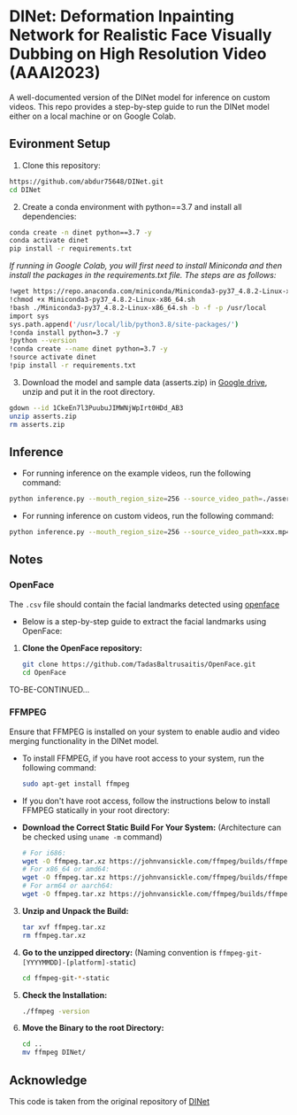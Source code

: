 # DINet: Deformation Inpainting Network for Realistic Face Visually Dubbing on High Resolution Video (AAAI2023)

A well-documented version of the DINet model for inference on custom videos.
This repo provides a step-by-step guide to run the DINet model either on a local machine or on Google Colab.

## Evironment Setup
1. Clone this repository:
```bash
https://github.com/abdur75648/DINet.git
cd DINet
```

2. Create a conda environment with python==3.7 and install all dependencies:
```bash
conda create -n dinet python==3.7 -y
conda activate dinet
pip install -r requirements.txt
```
*If running in Google Colab, you will first need to install Miniconda and then install the packages in the requirements.txt file. The steps are as follows:*
```bash
!wget https://repo.anaconda.com/miniconda/Miniconda3-py37_4.8.2-Linux-x86_64.sh
!chmod +x Miniconda3-py37_4.8.2-Linux-x86_64.sh
!bash ./Miniconda3-py37_4.8.2-Linux-x86_64.sh -b -f -p /usr/local
import sys
sys.path.append('/usr/local/lib/python3.8/site-packages/')
!conda install python=3.7 -y
!python --version
!conda create --name dinet python=3.7 -y
!source activate dinet
!pip install -r requirements.txt
```

3. Download the model and sample data (asserts.zip) in [Google drive](https://drive.google.com/uc\?id\=1CkeEn7l3PuubuJIMWNjWpIrt0HDd_AB3), unzip and put it in the root directory.
```bash
gdown --id 1CkeEn7l3PuubuJIMWNjWpIrt0HDd_AB3
unzip asserts.zip
rm asserts.zip
```

## Inference
* For running inference on the example videos, run the following command:
```bash
python inference.py --mouth_region_size=256 --source_video_path=./asserts/examples/test1.mp4 --source_openface_landmark_path=./asserts/examples/test1.csv --driving_audio_path=./asserts/examples/driving_audio_1.wav --pretrained_clip_DINet_path=./asserts/clip_training_DINet_256mouth.pth
```

* For running inference on custom videos, run the following command:
```bash
python inference.py --mouth_region_size=256 --source_video_path=xxx.mp4 --source_openface_landmark_path=xxx.csv --driving_audio_path=xxx.wav --pretrained_clip_DINet_path=./asserts/clip_training_DINet_256mouth.pth
```

## Notes
### OpenFace
The ```.csv``` file should contain the facial landmarks detected using [openface](https://github.com/TadasBaltrusaitis/OpenFace)

* Below is a step-by-step guide to extract the facial landmarks using OpenFace:
1. **Clone the OpenFace repository:**
    ```bash
    git clone https://github.com/TadasBaltrusaitis/OpenFace.git
    cd OpenFace
    ```
TO-BE-CONTINUED...

### FFMPEG
Ensure that FFMPEG is installed on your system to enable audio and video merging functionality in the DINet model. 

* To install FFMPEG, if you have root access to your system, run the following command:
    ```bash
    sudo apt-get install ffmpeg
    ```

* If you don't have root access, follow the instructions below to install FFMPEG statically in your root directory:
- **Download the Correct Static Build For Your System:** (Architecture can be checked using ```uname -m``` command)
    ```bash
    # For i686:
    wget -O ffmpeg.tar.xz https://johnvansickle.com/ffmpeg/builds/ffmpeg-git-i686-static.tar.xz
    # For x86_64 or amd64:
    wget -O ffmpeg.tar.xz https://johnvansickle.com/ffmpeg/builds/ffmpeg-git-amd64-static.tar.xz
    # For arm64 or aarch64:
    wget -O ffmpeg.tar.xz https://johnvansickle.com/ffmpeg/builds/ffmpeg-git-arm64-static.tar.xz
    ```

3. **Unzip and Unpack the Build:**
    ```bash
    tar xvf ffmpeg.tar.xz
    rm ffmpeg.tar.xz
    ```

4. **Go to the unzipped directory:** (Naming convention is ```ffmpeg-git-[YYYYMMDD]-[platform]-static```)
    ```bash
    cd ffmpeg-git-*-static
    ```

5. **Check the Installation:**
    ```bash
    ./ffmpeg -version
    ```

6. **Move the Binary to the root Directory:**
    ```bash
    cd ..
    mv ffmpeg DINet/
    ```

## Acknowledge
This code is taken from the original repository of [DINet](https://github.com/MRzzm/DINet)